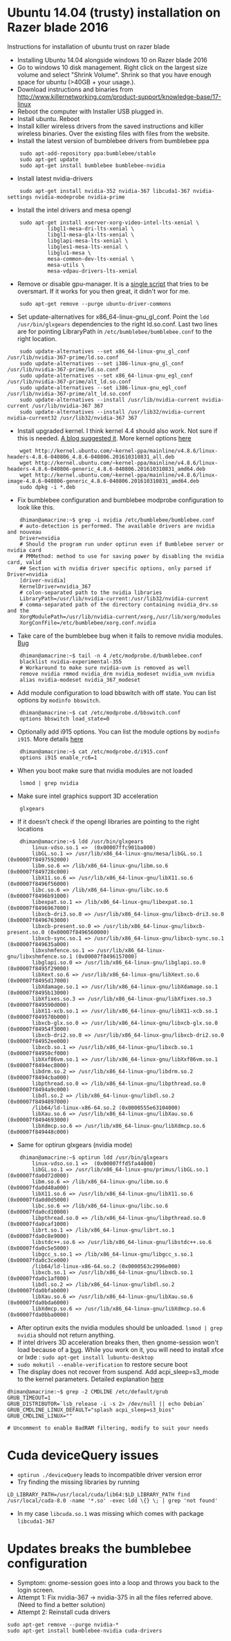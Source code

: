 # Ubuntu 14.04 (trusty) installation on Razer blade 2016
Instructions for installation of ubuntu trust on razer blade
* Installing Ubuntu 14.04 alongside windows 10 on Razer blade 2016
* Go to windows 10 disk management. Right click on the largest size volume and select "Shrink Volume". Shrink so that you have enough space for ubuntu
 (>40GB + your usage.).
* Download instructions and binaries from http://www.killernetworking.com/product-support/knowledge-base/17-linux
* Reboot the computer with Installer USB plugged in.
* Install ubuntu. Reboot
* Install killer wireless drivers from the saved instructions and killer
  wireless binaries. Over the existing files with files from the website.
* Install the latest version of bumblebee drivers from bumblebee ppa

```
    sudo apt-add-repository ppa:bumblebee/stable
    sudo apt-get update
    sudo apt-get install bumblebee bumblebee-nvidia
```
* Install latest nvidia-drivers

```
    sudo apt-get install nvidia-352 nvidia-367 libcuda1-367 nvidia-settings nvidia-modeprobe nvidia-prime
```
* Install the intel drivers and mesa opengl
```
    sudo apt-get install xserver-xorg-video-intel-lts-xenial \
             libgl1-mesa-dri-lts-xenial \
             libgl1-mesa-glx-lts-xenial \
             libglapi-mesa-lts-xenial \
             libgles1-mesa-lts-xenial \
             libglu1-mesa \
             mesa-common-dev-lts-xenial \
             mesa-utils \
             mesa-vdpau-drivers-lts-xenial
```
* Remove or disable gpu-manager. It is a [single script](http://bazaar.launchpad.net/~ubuntu-branches/ubuntu/trusty/ubuntu-drivers-common/trusty/view/head:/share/hybrid/gpu-manager.c) that tries to be oversmart. If it works for you then great, it didn't wor for me.
```
    sudo apt-get remove --purge ubuntu-driver-commons
```
* Set update-alternatives for x86_64-linux-gnu_gl_conf. Point the `ldd /usr/bin/glxgears` dependencies to the right ld.so.conf. Last two lines are for pointing LibraryPath in `/etc/bumblebee/bumblebee.conf` to the right location.
```
    sudo update-alternatives --set x86_64-linux-gnu_gl_conf /usr/lib/nvidia-367-prime/ld.so.conf 
    sudo update-alternatives --set i386-linux-gnu_gl_conf /usr/lib/nvidia-367-prime/ld.so.conf 
    sudo update-alternatives --set x86_64-linux-gnu_egl_conf /usr/lib/nvidia-367-prime/alt_ld.so.conf 
    sudo update-alternatives --set i386-linux-gnu_egl_conf /usr/lib/nvidia-367-prime/alt_ld.so.conf 
    sudo update-alternatives --install /usr/lib/nvidia-current nvidia-current /usr/lib/nvidia-367 367
    sudo update-alternatives --install /usr/lib32/nvidia-current nvidia-current32 /usr/lib32/nvidia-367 367
```
* Install upgraded kernel. I think kernel 4.4 should also work. Not sure if this is needed. [A blog suggested it](https://xipherzero.com/ubuntu-16-04-razer-blade-2016/). More kernel options [here](http://kernel.ubuntu.com/~kernel-ppa/mainline/)
```
    wget http://kernel.ubuntu.com/~kernel-ppa/mainline/v4.8.6/linux-headers-4.8.6-040806_4.8.6-040806.201610310831_all.deb
    wget http://kernel.ubuntu.com/~kernel-ppa/mainline/v4.8.6/linux-headers-4.8.6-040806-generic_4.8.6-040806.201610310831_amd64.deb
    wget http://kernel.ubuntu.com/~kernel-ppa/mainline/v4.8.6/linux-image-4.8.6-040806-generic_4.8.6-040806.201610310831_amd64.deb
    sudo dpkg -i *.deb
```
* Fix bumblebee configuration and bumblebee modprobe configuration to look like this.
```
    dhiman@amacrine:~$ grep -i nvidia /etc/bumblebee/bumblebee.conf 
    # auto-detection is performed. The available drivers are nvidia and nouveau
    Driver=nvidia
    # Should the program run under optirun even if Bumblebee server or nvidia card
    # PMMethod: method to use for saving power by disabling the nvidia card, valid
    ## Section with nvidia driver specific options, only parsed if Driver=nvidia
    [driver-nvidia]
    KernelDriver=nvidia_367
    # colon-separated path to the nvidia libraries
    LibraryPath=/usr/lib/nvidia-current:/usr/lib32/nvidia-current
    # comma-separated path of the directory containing nvidia_drv.so and the
    XorgModulePath=/usr/lib/nvidia-current/xorg,/usr/lib/xorg/modules
    XorgConfFile=/etc/bumblebee/xorg.conf.nvidia
```
* Take care of the bumblebee bug when it fails to remove nvidia modules. [Bug](https://github.com/Bumblebee-Project/Bumblebee/issues/719)
```
    dhiman@amacrine:~$ tail -n 4 /etc/modprobe.d/bumblebee.conf 
    blacklist nvidia-experimental-355
    # Workaround to make sure nvidia-uvm is removed as well
    remove nvidia rmmod nvidia_drm nvidia_modeset nvidia_uvm nvidia
    alias nvidia-modeset nvidia_367_modeset
```
* Add module configuration to load bbswitch with off state. You can list options by `modinfo bbswitch`.
```
    dhiman@amacrine:~$ cat /etc/modprobe.d/bbswitch.conf 
    options bbswitch load_state=0
```
* Optionally add i915 options. You can list the module options by `modinfo i915`. More details [here](https://wiki.archlinux.org/index.php/Intel_Graphics)
```
    dhiman@amacrine:~$ cat /etc/modprobe.d/i915.conf 
    options i915 enable_rc6=1
```
* When you boot make sure that nvidia modules are not loaded
``` 
    lsmod | grep nvidia
```
* Make sure intel graphics support 3D acceleration
```
    glxgears
```
*  If it doesn't check if the opengl libraries are pointing to the right
   locations
```
    dhiman@amacrine:~$ ldd /usr/bin/glxgears 
        linux-vdso.so.1 =>  (0x00007ffc901ba000)
        libGL.so.1 => /usr/lib/x86_64-linux-gnu/mesa/libGL.so.1 (0x00007f8497592000)
        libm.so.6 => /lib/x86_64-linux-gnu/libm.so.6 (0x00007f849728c000)
        libX11.so.6 => /usr/lib/x86_64-linux-gnu/libX11.so.6 (0x00007f8496f56000)
        libc.so.6 => /lib/x86_64-linux-gnu/libc.so.6 (0x00007f8496b91000)
        libexpat.so.1 => /lib/x86_64-linux-gnu/libexpat.so.1 (0x00007f8496967000)
        libxcb-dri3.so.0 => /usr/lib/x86_64-linux-gnu/libxcb-dri3.so.0 (0x00007f8496763000)
        libxcb-present.so.0 => /usr/lib/x86_64-linux-gnu/libxcb-present.so.0 (0x00007f8496560000)
        libxcb-sync.so.1 => /usr/lib/x86_64-linux-gnu/libxcb-sync.so.1 (0x00007f849635a000)
        libxshmfence.so.1 => /usr/lib/x86_64-linux-gnu/libxshmfence.so.1 (0x00007f8496157000)
        libglapi.so.0 => /usr/lib/x86_64-linux-gnu/libglapi.so.0 (0x00007f8495f29000)
        libXext.so.6 => /usr/lib/x86_64-linux-gnu/libXext.so.6 (0x00007f8495d17000)
        libXdamage.so.1 => /usr/lib/x86_64-linux-gnu/libXdamage.so.1 (0x00007f8495b13000)
        libXfixes.so.3 => /usr/lib/x86_64-linux-gnu/libXfixes.so.3 (0x00007f849590d000)
        libX11-xcb.so.1 => /usr/lib/x86_64-linux-gnu/libX11-xcb.so.1 (0x00007f849570b000)
        libxcb-glx.so.0 => /usr/lib/x86_64-linux-gnu/libxcb-glx.so.0 (0x00007f84954f3000)
        libxcb-dri2.so.0 => /usr/lib/x86_64-linux-gnu/libxcb-dri2.so.0 (0x00007f84952ee000)
        libxcb.so.1 => /usr/lib/x86_64-linux-gnu/libxcb.so.1 (0x00007f84950cf000)
        libXxf86vm.so.1 => /usr/lib/x86_64-linux-gnu/libXxf86vm.so.1 (0x00007f8494ec8000)
        libdrm.so.2 => /usr/lib/x86_64-linux-gnu/libdrm.so.2 (0x00007f8494cba000)
        libpthread.so.0 => /lib/x86_64-linux-gnu/libpthread.so.0 (0x00007f8494a9c000)
        libdl.so.2 => /lib/x86_64-linux-gnu/libdl.so.2 (0x00007f8494897000)
        /lib64/ld-linux-x86-64.so.2 (0x0000555e63104000)
        libXau.so.6 => /usr/lib/x86_64-linux-gnu/libXau.so.6 (0x00007f8494693000)
        libXdmcp.so.6 => /usr/lib/x86_64-linux-gnu/libXdmcp.so.6 (0x00007f849448c000)
```
* Same for optirun glxgears (nvidia mode)
```
    dhiman@amacrine:~$ optirun ldd /usr/bin/glxgears 
        linux-vdso.so.1 =>  (0x00007ffd5fa44000)
        libGL.so.1 => /usr/lib/x86_64-linux-gnu/primus/libGL.so.1 (0x00007fda0d72d000)
        libm.so.6 => /lib/x86_64-linux-gnu/libm.so.6 (0x00007fda0d40a000)
        libX11.so.6 => /usr/lib/x86_64-linux-gnu/libX11.so.6 (0x00007fda0d0d5000)
        libc.so.6 => /lib/x86_64-linux-gnu/libc.so.6 (0x00007fda0cd10000)
        libpthread.so.0 => /lib/x86_64-linux-gnu/libpthread.so.0 (0x00007fda0caf1000)
        librt.so.1 => /lib/x86_64-linux-gnu/librt.so.1 (0x00007fda0c8e9000)
        libstdc++.so.6 => /usr/lib/x86_64-linux-gnu/libstdc++.so.6 (0x00007fda0c5e5000)
        libgcc_s.so.1 => /lib/x86_64-linux-gnu/libgcc_s.so.1 (0x00007fda0c3ce000)
        /lib64/ld-linux-x86-64.so.2 (0x0000563c2996e000)
        libxcb.so.1 => /usr/lib/x86_64-linux-gnu/libxcb.so.1 (0x00007fda0c1af000)
        libdl.so.2 => /lib/x86_64-linux-gnu/libdl.so.2 (0x00007fda0bfab000)
        libXau.so.6 => /usr/lib/x86_64-linux-gnu/libXau.so.6 (0x00007fda0bda6000)
        libXdmcp.so.6 => /usr/lib/x86_64-linux-gnu/libXdmcp.so.6 (0x00007fda0bba0000)
```
* After optirun exits the nvidia modules should be unloaded. `lsmod | grep nvidia` should not return anything.
* If intel drivers 3D acceleration breaks then, then gnome-session won't load
  because of a [bug](https://bugs.launchpad.net/ubuntu/+source/gnome-session/+bug/1251281). While you work on it, you will need to install xfce or lxde : `sudo apt-get install lubuntu-desktop`
* ```sudo mokutil --enable-verification``` to restore secure boot
* The display does not recover from suspend. Add acpi_sleep=s3_mode to the kernel parameters. Detailed explanation [here](https://www.kernel.org/doc/Documentation/power/video.txt)
```
dhiman@amacrine:~$ grep -2 CMDLINE /etc/default/grub
GRUB_TIMEOUT=1
GRUB_DISTRIBUTOR=`lsb_release -i -s 2> /dev/null || echo Debian`
GRUB_CMDLINE_LINUX_DEFAULT="splash acpi_sleep=s3_bios"
GRUB_CMDLINE_LINUX=""

# Uncomment to enable BadRAM filtering, modify to suit your needs
```
# Cuda deviceQuery issues
* `optirun ./deviceQuery` leads to incompatible driver version error
* Try finding the missing libraries by running

```
LD_LIBRARY_PATH=/usr/local/cuda/lib64:$LD_LIBRARY_PATH find /usr/local/cuda-8.0 -name '*.so' -exec ldd \{} \; | grep 'not found'
```
* In my case `libcuda.so.1` was missing which comes with package `libcuda1-367`


# Updates breaks the bumblebee configuration
* Symptom: gnome-session goes into a loop and throws you back to the login screen.
* Attempt 1: Fix nvidia-367 -> nvidia-375 in all the files referred above. (Need to find a better solution)
* Attempt 2: Reinstall cuda drivers
```
sudo apt-get remove --purge nvidia-*
sudo apt-get install bumblebee-nvidia cuda-drivers
```
